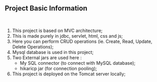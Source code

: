 <h2> Project Basic Information</h2>
<br/>
<ol>
  <li>This project is based on MVC architecture;</li>
  <li>This is made purely in jdbc, servlet, html, css and js;</li>
  <li>Here you can perform CRUD operations (ie. Create, Read, Update, Delete Operations);</li>
  <li>Mysql database is used in this project;</li>
  <li>Two External jars are used here :
    <ul>
      <li>My SQL connector (to connect with MySQL database);</li>
      <li>hikaricp jar (for connection pooling);</li>
    </ul> 
  </li>
  <li>This project is deployed on the Tomcat server locally;</li>
</ol>
 
